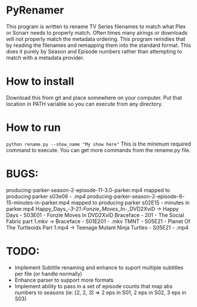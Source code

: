 # PyRenamer
This program is written to rename TV Series filenames to match what Plex or Sonarr needs to properly match. Often times many airings or downloads will not properly match the metadata ordering. This program remidies that by reading the filenames and remapping them into the standard format. This does it purely by Season and Episode numbers rather than attempting to match with a metadata provider.

# How to install
Download this from git and place somewhere on your computer. Put that location in PATH variable so you can execute from any directory.

# How to run
`python rename.py --show_name "My show here"`
This is the minimum required command to execute. You can get more commands from the rename.py file.

# BUGS:
producing-parker-season-2-episode-11-3.0-parker.mp4 mapped to producing parker s03e06 - .mp4
producing-parker-season-2-episode-6-15-minutes-in-parker.mp4 mapped to producing parker s02E15 - minutes in parker.mp4
Happy_Days_-_3-21_-_Fonzie_Moves_In_-_DVD2XviD -> Happy Days - S03E01 - Fonzie Moves In DVD2XviD
Braceface - 201 - The Social Fabric part 1.mkv -> Braceface - S01E201 - .mkv
TMNT - S05E21 - Planet Of The Turtleoids Part 1.mp4 -> Teenage Mutant Ninja Turtles - S05E21 - .mp4

# TODO:
* Implement Subtitle renaming and enhance to suport multiple subtitles per file (or handle normally)
* Enhance parser to support more formats
* Implement ability to pass in a set of episode counts that map abs numbers to seasons (ie: [2, 2, 3] => 2 eps in S01, 2 eps in S02, 3 eps in S03)
